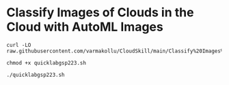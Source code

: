 # Classify Images of Clouds in the Cloud with AutoML Images

```
curl -LO raw.githubusercontent.com/varmakollu/CloudSkill/main/Classify%20Images%20of%20Clouds%20in%20the%20Cloud%20with%20AutoML%20Images/quicklabgsp223.sh

chmod +x quicklabgsp223.sh

./quicklabgsp223.sh

```
